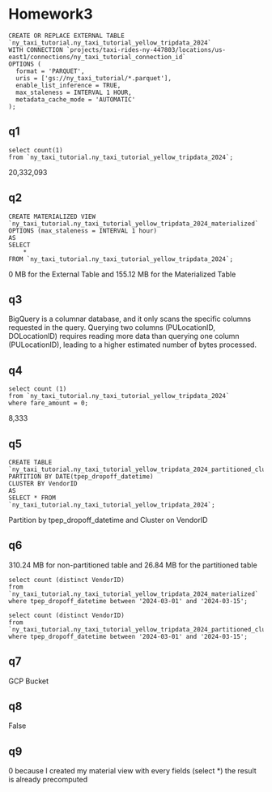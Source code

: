 # Homework3
```
CREATE OR REPLACE EXTERNAL TABLE `ny_taxi_tutorial.ny_taxi_tutorial_yellow_tripdata_2024`
WITH CONNECTION `projects/taxi-rides-ny-447803/locations/us-east1/connections/ny_taxi_tutorial_connection_id`
OPTIONS (
  format = 'PARQUET',
  uris = ['gs://ny_taxi_tutorial/*.parquet'],
  enable_list_inference = TRUE,
  max_staleness = INTERVAL 1 HOUR,
  metadata_cache_mode = 'AUTOMATIC'
);

```

## q1
```
select count(1)
from `ny_taxi_tutorial.ny_taxi_tutorial_yellow_tripdata_2024`;
```
20,332,093


## q2
```
CREATE MATERIALIZED VIEW `ny_taxi_tutorial.ny_taxi_tutorial_yellow_tripdata_2024_materialized`
OPTIONS (max_staleness = INTERVAL 1 hour)
AS
SELECT 
    *
FROM `ny_taxi_tutorial.ny_taxi_tutorial_yellow_tripdata_2024`;
```

0 MB for the External Table and 155.12 MB for the Materialized Table

## q3
BigQuery is a columnar database, and it only scans the specific columns requested in the query. Querying two columns (PULocationID, DOLocationID) requires reading more data than querying one column (PULocationID), leading to a higher estimated number of bytes processed.

## q4
```
select count (1)
from `ny_taxi_tutorial.ny_taxi_tutorial_yellow_tripdata_2024`
where fare_amount = 0;
```
8,333

## q5
```
CREATE TABLE `ny_taxi_tutorial.ny_taxi_tutorial_yellow_tripdata_2024_partitioned_clusted`
PARTITION BY DATE(tpep_dropoff_datetime)
CLUSTER BY VendorID
AS
SELECT * FROM `ny_taxi_tutorial.ny_taxi_tutorial_yellow_tripdata_2024`;
```
Partition by tpep_dropoff_datetime and Cluster on VendorID

## q6
310.24 MB for non-partitioned table and 26.84 MB for the partitioned table
```
select count (distinct VendorID)
from `ny_taxi_tutorial.ny_taxi_tutorial_yellow_tripdata_2024_materialized`
where tpep_dropoff_datetime between '2024-03-01' and '2024-03-15';

select count (distinct VendorID)
from `ny_taxi_tutorial.ny_taxi_tutorial_yellow_tripdata_2024_partitioned_clusted`
where tpep_dropoff_datetime between '2024-03-01' and '2024-03-15';
```

## q7
GCP Bucket

## q8
False


## q9
0 because I created my material view with every fields (select *) the result is already precomputed